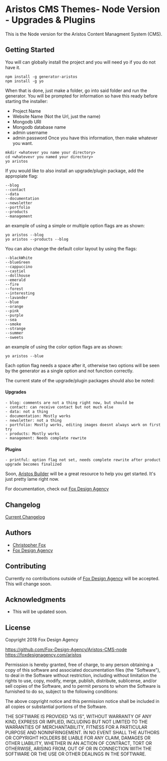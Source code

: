 # Aristos CMS Themes- Node Version - Upgrades & Plugins

This is the Node version for the Aristos Content Managment System (CMS).

## Getting Started

You will can globally install the project and you will need yo if you do not have it.
```
npm install -g generator-aristos
npm install -g yo
```

When that is done, just make a folder, go into said folder and run the generator.
You will be prompted for information so have this ready before starting the installer:
- Project Name
- Website Name (Not the Url, just the name)
- Mongodb URI 
- Mongodb database name
- admin username
- admin password
Once you have this information, then make whatever you want.

```
mkdir <whatever you name your directory>
cd <whatevevr you named your directory>
yo aristos
```

If you would like to also install an upgrade/plugin package, add the appropiate flag:
```
--blog
--contact
--data
--documentation
--newsletter
--portfolio
--products
--management
```

an example of using a simple or multiple option flags are as shown:
```
yo aristos --blog
yo aristos --products --blog
```

You can also change the default color layout by using the flags:
```
--blackWhite
--blueGreen
--cappuccino
--castiel
--dollhouse
--emerald
--fire
--forest
--interesting
--lavander
--blue
--orange
--pink
--purple
--sea
--smoke
--strange
--summer
--sweets
```
an example of using the color option flags are as shown:
```
yo aristos --blue
```
Each option flag needs a space after it, otherwise two options will be seen by the generator as a single option and not function correctly.

The current state of the upgrade/plugin packages should also be noted:
#### Upgrades
    - blog: comments are not a thing right now, but should be
    - contact: can receive contact but not much else
    - data: not a thing
    - documentation: Mostly works
    - newsletter: not a thing
    - portfolio: Mostly works, editing images doesnt always work on first try
    - products: Mostly works
    - management: Needs complete rewrite
#### Plugins
    - printful: option flag not set, needs complete rewrite after product upgrade becomes finalized

Soon, [Aristos Builder](https://aristosbuilder.com/) will be a great resource to help you get started. It's just pretty lame right now.

For documentation, check out [Fox Design Agency](https://foxdesignagency.com/aristos/documentation)


## Changelog

[Current Changelog](https://foxdesignagency.com/aristos/changelog)

## Authors

* [Christopher Fox](https://foxchrisrealthe.com/)
* [Fox Design Agency](https://foxdesignagency.com)

## Contributing

Currently no contributions outside of [Fox Design Agency](https://foxdesignagency.com) will be accepted. This will change soon.

## Acknowledgments

* This will be updated soon.

## License

Copyright 2018 Fox Design Agency

https://github.com/Fox-Design-Agency/Aristos-CMS-node
https://foxdesignagency.com/aristos

Permission is hereby granted, free of charge, to any person obtaining a copy of this software and associated documentation files (the "Software"), to deal in the Software without restriction, including without limitation the rights to use, copy, modify, merge, publish, distribute, sublicense, and/or sell copies of the Software, and to permit persons to whom the Software is furnished to do so, subject to the following conditions:

The above copyright notice and this permission notice shall be included in all copies or substantial portions of the Software.

THE SOFTWARE IS PROVIDED "AS IS", WITHOUT WARRANTY OF ANY KIND, EXPRESS OR IMPLIED, INCLUDING BUT NOT LIMITED TO THE WARRANTIES OF MERCHANTABILITY, FITNESS FOR A PARTICULAR PURPOSE AND NONINFRINGEMENT. IN NO EVENT SHALL THE AUTHORS OR COPYRIGHT HOLDERS BE LIABLE FOR ANY CLAIM, DAMAGES OR OTHER LIABILITY, WHETHER IN AN ACTION OF CONTRACT, TORT OR OTHERWISE, ARISING FROM, OUT OF OR IN CONNECTION WITH THE SOFTWARE OR THE USE OR OTHER DEALINGS IN THE SOFTWARE.
